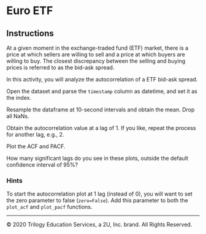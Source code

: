 # Euro ETF

## Instructions

At a given moment in the exchange-traded fund (ETF) market, there is a price at which sellers are willing to sell and a price at which buyers are willing to buy. The closest discrepancy between the selling and buying prices is referred to as the bid-ask spread.

In this activity, you will analyze the autocorrelation of a ETF bid-ask spread.

Open the dataset and parse the `timestamp` column as datetime, and set it as the index.

Resample the dataframe at 10-second intervals and obtain the mean. Drop all NaNs.

Obtain the autocorrelation value at a lag of 1. If you like, repeat the process for another lag, e.g., 2.

Plot the ACF and PACF.

How many significant lags do you see in these plots, outside the default confidence interval of 95%?

### Hints

To start the autocorrelation plot at 1 lag (instead of 0), you will want to set the zero parameter to false (`zero=False`). Add this parameter to both the `plot_acf` and `plot_pacf` functions.

---

© 2020 Trilogy Education Services, a 2U, Inc. brand. All Rights Reserved.
